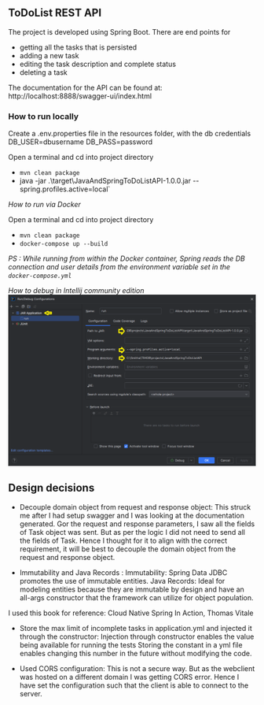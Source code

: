 ## ToDoList REST API 


The project is developed using Spring Boot. There are end points for 
- getting all the tasks that is persisted
- adding a new task 
- editing the task description and complete status
- deleting a task

The documentation for the API can be found at: http://localhost:8888/swagger-ui/index.html
### How to run locally

Create a .env.properties file in the resources folder, with the db credentials
DB_USER=dbusername
DB_PASS=password

Open a terminal and cd into project directory

- `mvn clean package`
- java -jar  .\target\JavaAndSpringToDoListAPI-1.0.0.jar --spring.profiles.active=local`


_How to run via Docker_

Open a terminal and cd into project directory

- `mvn clean package`
- `docker-compose up --build`

_PS : While running from within the Docker container, Spring reads the DB connection and user details from the environment variable set in the `docker-compose.yml`_ 


_How to debug in Intellij community edition_
![Debugging](intellij-debug.png "IntelliJ Debugging")

## Design decisions

- Decouple domain object from request and response object:
This struck me after I had setup swagger and I was looking at the documentation generated. Gor the request and response parameters, I saw all the fields of Task object was sent. But as per the logic I did not need to send all the fields of Task. Hence I thought for it to align with the correct requirement, it will be best to decouple the domain object from the request and response object.

- Immutability and Java Records :
Immutability: Spring Data JDBC promotes the use of immutable entities.
Java Records: Ideal for modeling entities because they are immutable by design and have an all-args constructor that the framework can utilize for object population.

I used this book for reference: Cloud Native Spring In Action, Thomas Vitale

- Store the max limit of incomplete tasks in application.yml and injected it through the constructor:
Injection through constructor enables the value being available for running the tests
Storing the constant in a yml file enables changing this number in the future without modifying the code.

- Used CORS configuration:
This is not a secure way. But as the webclient was hosted on a different domain I was getting CORS error. Hence I have set the configuration such that the client is able to connect to the server.
